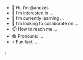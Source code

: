 - 👋 Hi, I’m @anozes
- 👀 I’m interested in ...
- 🌱 I’m currently learning ...
- 💞️ I’m looking to collaborate on ...
- 📫 How to reach me ...
- 😄 Pronouns: ...
- ⚡ Fun fact: ...

<!---
anozes/anozes is a ✨ special ✨ repository because its `README.md` (this file) appears on your GitHub profile.
You can click the Preview link to take a look at your changes.
--->
i
